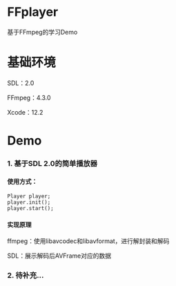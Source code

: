 # FFplayer
基于FFmpeg的学习Demo

# 基础环境
SDL：2.0

FFmpeg：4.3.0

Xcode：12.2

# Demo
### 1. 基于SDL 2.0的简单播放器

#### 使用方式：
```
Player player;
player.init();
player.start();
```
#### 实现原理

ffmpeg：使用libavcodec和libavformat，进行解封装和解码

SDL：展示解码后AVFrame对应的数据

### 2. 待补充...
